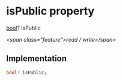 


# isPublic property







[bool](https:api.flutter.dev/flutter/dart-core/bool-class.html)? isPublic
  
_\<span class="feature"\>read / write\</span\>_






## Implementation

```dart
bool? isPublic;
```







